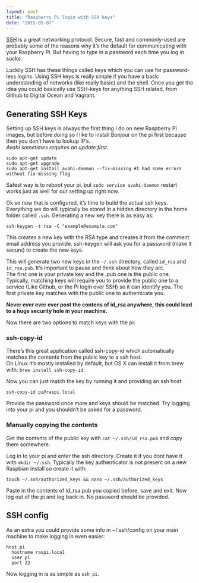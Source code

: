 ```yaml
---
layout: post
title: "Raspberry Pi login with SSH keys"
date: "2015-05-07"
---
```


[SSH](https://en.wikipedia.org/wiki/Secure_Shell) is a great networking protocol. Secure, fast and commonly-used are probably some of the reasons why it’s the default for communicating with your Raspberry Pi. But having to type in a password each time you log in sucks.

Luckily SSH has these things called keys which you can use for password-less logins. Using SSH keys is really simple if you have a basic understanding of networks (like really basic) and the shell. Once you get the idea you could basically use SSH-keys for anything SSH related, from Github to Digital Ocean and Vagrant.

## Generating SSH Keys

Setting up SSH keys is always the first thing I do on new Raspberry Pi images, but before doing so I like to install Bonjour on the pi first because then you don’t have to lookup IP’s.  
*Avahi sometimes requires an update first.*

```console
sudo apt-get update
sudo apt-get upgrade
sudo apt-get install avahi-daemon --fix-missing #I had some errors without fix-missing flag
```

Safest way is to reboot your pi, but `sudo service avahi-daemon` restart works just as well for our setting up right now.

Ok so now that is configured, it’s time to build the actual ssh keys.  
Everything we do will typically be stored in a hidden directory in the home folder called `.ssh`. Generating a new key there is as easy as:

```console
ssh-keygen -t rsa -C "example@example.com"
```

This creates a new key with the RSA type and creates it from the comment email address you provide.   ssh-keygen will ask you for a password (make it secure) to create the new keys.

This will generate two new keys in the `~/.ssh` directory, called `id_rsa` and `id_rsa.pub`. It’s important to pause and think about how they act.  
The first one is your private key and the .pub one is the public one. Typically, matching keys will require you to provide the public one to a service (Like Github, or the Pi login over SSH) so it can identify you. The first private key matches with the public one to authenticate you.

**Never ever ever ever post the contens of id_rsa anywhere, this could lead to a huge security hole in your machine.**

Now there are two options to match keys with the pi:

### ssh-copy-id

There’s this great application called ssh-copy-id which automatically matches the contents from the public key to a ssh host.  
On Linux it’s mostly installed by default, but OS X can install it from brew with: `brew install ssh-copy-id`.

Now you can just match the key by running it and providing an ssh host:

```console
ssh-copy-id pi@raspi.local
```

Provide the password once more and keys should be matched. Try logging into your pi and you shouldn’t be asked for a password.

### Manually copying the contents

Get the contents of the public key with `cat ~/.ssh/id_rsa.pub` and copy them somewhere.

Log in to your pi and enter the ssh directory. Create it if you dont have it with `mkdir ~/.ssh`.
Typically the key authenticator is not present on a new Raspbian install so create it with:

```console
touch ~/.ssh/authorized_keys && nano ~/.ssh/authorized_keys
```

Paste in the contents of id_rsa.pub you copied before, save and exit.
Now log out of the pi and log back in. No password should be provided.

## SSH config

As an extra you could provide some info in ~/.ssh/config on your main machine to make logging in even easier:

```console
host pi
  hostname raspi.local
  user pi
  port 22
```

Now logging in is as simple as `ssh pi`.

